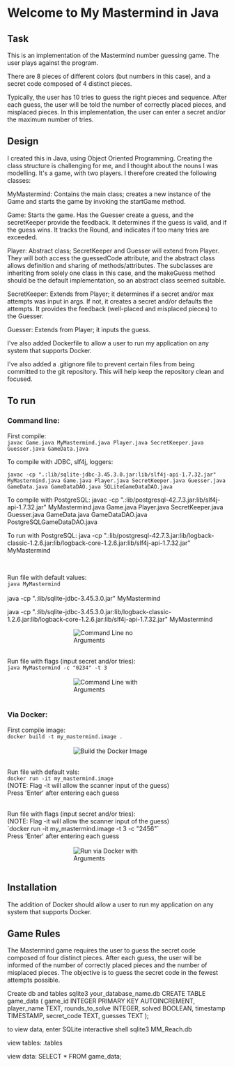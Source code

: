 # Welcome to My Mastermind in Java
## Task
This is an implementation of the Mastermind number guessing game. The user plays against the program.

There are 8 pieces of different colors (but numbers in this case), and a secret code composed of 4 distinct pieces.

Typically, the user has 10 tries to guess the right pieces and sequence. After each guess, the user will be told the number of correctly placed pieces, and misplaced pieces. In this implementation, the user can enter a secret and/or the maximum number of tries.


## Design
I created this in Java, using Object Oriented Programming. Creating the class structure is challenging for me, and I thought about the 
nouns I was modelling. It's a game, with two players. I therefore created the following classes:

MyMastermind: Contains the main class; creates a new instance of the Game and starts the game by invoking the startGame method.

Game: Starts the game. Has the Guesser create a guess, and the secretKeeper provide the feedback. It determines if the guess is valid, and if the guess wins. It tracks the Round, and indicates if too many tries are exceeded.

Player: Abstract class; SecretKeeper and Guesser will extend from Player. They will both access the guessedCode attribute, and the abstract class allows definition and sharing of methods/attributes. The subclasses are inheriting from solely one class in this case, and the makeGuess method should be the default implementation, so an abstract class seemed suitable. 

SecretKeeper: Extends from Player; it determines if a secret and/or max attempts was input in args. If not, it creates a secret and/or defaults the attempts. It provides the feedback (well-placed and misplaced pieces) to the Guesser.

Guesser: Extends from Player; it inputs the guess.


I've also added Dockerfile to allow a user to run my application on any system that supports Docker.

I've also added a .gitignore file to prevent certain files from being committed to the git repository. This will help keep the repository clean and focused.


## To run
### Command line:
First compile:</br> `javac Game.java MyMastermind.java Player.java SecretKeeper.java Guesser.java GameData.java` 

To compile with JDBC, slf4j, loggers:


 `javac -cp ".:lib/sqlite-jdbc-3.45.3.0.jar:lib/slf4j-api-1.7.32.jar" MyMastermind.java Game.java Player.java SecretKeeper.java Guesser.java GameData.java GameDataDAO.java SQLiteGameDataDAO.java`

 To compile with PostgreSQL:
 javac -cp ".:lib/postgresql-42.7.3.jar:lib/slf4j-api-1.7.32.jar" MyMastermind.java Game.java Player.java SecretKeeper.java Guesser.java GameData.java GameDataDAO.java PostgreSQLGameDataDAO.java

To run with PostgreSQL:
java -cp ".:lib/postgresql-42.7.3.jar:lib/logback-classic-1.2.6.jar:lib/logback-core-1.2.6.jar:lib/slf4j-api-1.7.32.jar" MyMastermind


</br>

Run file with default values:</br> `java MyMastermind`</br>
 </br>
 java -cp ".:lib/sqlite-jdbc-3.45.3.0.jar" MyMastermind

 java -cp ".:lib/sqlite-jdbc-3.45.3.0.jar:lib/logback-classic-1.2.6.jar:lib/logback-core-1.2.6.jar:lib/slf4j-api-1.7.32.jar" MyMastermind


<img 
src="./ScreenCaps/CLInoArgs.png"
alt="Command Line no Arguments" 
title="CLI no Args"
style="display: block; margin: 0 auto; max-width: 200px">
</br>

Run file with flags (input secret and/or tries):</br> `java MyMastermind -c "0234" -t 3`</br>
 </br>
<img 
src="./ScreenCaps/CLIwithArgs.png"
alt="Command Line with Arguments" 
title="CLI with Args"
style="display: block; margin: 0 auto; max-width: 200px">
</br>

### Via Docker:
First compile image:</br> `docker build -t my_mastermind.image .` </br>
 </br>
<img 
src="./ScreenCaps/DockerBuildImage.png"
alt="Build the Docker Image" 
title="Build Docker Image"
style="display: block; margin: 0 auto; max-width: 200px">
</br>




Run file with default vals:</br> `docker run -it my_mastermind.image` </br>
(NOTE: Flag -it will allow the scanner input of the guess) </br>
Press 'Enter' after entering each guess </br>

</br>
Run file with flags (input secret and/or tries):</br>
(NOTE: Flag -it will allow the scanner input of the guess) </br>
 `docker run -it my_mastermind.image -t 3 -c "2456"` </br>
Press 'Enter' after entering each guess </br>
 </br>
<img 
src="./ScreenCaps/DockerRunwithArgs.png"
alt="Run via Docker with Arguments" 
title="Docker Run with Args"
style="display: block; margin: 0 auto; max-width: 200px">
</br>


## Installation
The addition of Docker should allow a user to run my application on any system that supports Docker.

## Game Rules
The Mastermind game requires the user to guess the secret code composed of four distinct pieces. After each guess, the user will be informed of the number of correctly placed pieces and the number of misplaced pieces. The objective is to guess the secret code in the fewest attempts possible.



Create db and tables
sqlite3 your_database_name.db
CREATE TABLE game_data (
    game_id INTEGER PRIMARY KEY AUTOINCREMENT,
    player_name TEXT,
    rounds_to_solve INTEGER,
    solved BOOLEAN,
    timestamp TIMESTAMP,
    secret_code TEXT,
    guesses TEXT
);

to view data,
enter SQLite interactive shell
sqlite3 MM_Reach.db

view tables:
.tables

view data:
SELECT * FROM game_data;

